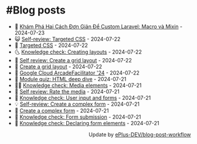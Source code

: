 # #Blog posts
<!-- BLOG-POST-LIST:START -->
- 🧰 [Khám Phá Hai Cách Đơn Giản Để Custom Laravel: Macro và Mixin](https://eplus.dev/kham-pha-hai-cach-don-gian-de-custom-laravel-macro-va-mixin) - 2024-07-23
- 😺 [Self-review: Targeted CSS](https://eplus.dev/self-review-targeted-css) - 2024-07-22
- 🗽 [Targeted CSS](https://eplus.dev/targeted-css) - 2024-07-22
- 🌜 [Knowledge check: Creating layouts](https://eplus.dev/knowledge-check-creating-layouts) - 2024-07-22
- 📝 [Self review: Create a grid layout](https://eplus.dev/self-review-create-a-grid-layout) - 2024-07-22
- 🚀 [Create a grid layout](https://eplus.dev/create-a-grid-layout) - 2024-07-22
- 💼 [Google Cloud ArcadeFacilitator &#39;24](https://eplus.dev/google-cloud-arcade-facilitator-24) - 2024-07-22
- 🦣 [Module quiz: HTML deep dive](https://eplus.dev/module-quiz-html-deep-dive) - 2024-07-21
- 👨‍🏫 [Knowledge check: Media elements](https://eplus.dev/knowledge-check-media-elements) - 2024-07-21
- 🔭 [Self review: Rate the media](https://eplus.dev/self-review-rate-the-media) - 2024-07-21
- 🤡 [Knowledge check: User input and forms](https://eplus.dev/knowledge-check-user-input-and-forms) - 2024-07-21
- 💡 [Self-review: Create a complex form](https://eplus.dev/self-review-create-a-complex-form) - 2024-07-21
- 🦣 [Create a complex form](https://eplus.dev/create-a-complex-form) - 2024-07-21
- 💪 [Knowledge check: Form submission](https://eplus.dev/knowledge-check-form-submission) - 2024-07-21
- 🤡 [Knowledge check: Declaring form elements](https://eplus.dev/knowledge-check-declaring-form-elements) - 2024-07-21<!-- BLOG-POST-LIST:END -->
<div align="right">
  Update by <a target="_blank"
    href="https://github.com/ePlus-DEV/blog-post-workflow">ePlus-DEV/blog-post-workflow</a>
</div>
